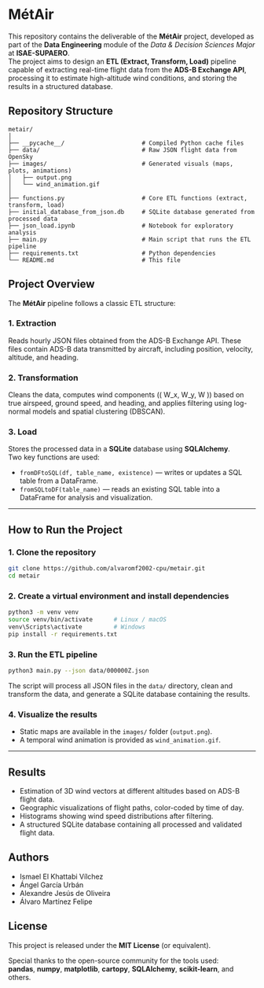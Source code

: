 # MétAir

This repository contains the deliverable of the **MétAir** project, developed as part of the **Data Engineering** module of the *Data & Decision Sciences Major* at **ISAE-SUPAERO**.  
The project aims to design an **ETL (Extract, Transform, Load)** pipeline capable of extracting real-time flight data from the **ADS-B Exchange API**, processing it to estimate high-altitude wind conditions, and storing the results in a structured database.


## Repository Structure

```
metair/
│
├── __pycache__/                      # Compiled Python cache files
├── data/                             # Raw JSON flight data from OpenSky
├── images/                           # Generated visuals (maps, plots, animations)
│   ├── output.png
│   └── wind_animation.gif
│
├── functions.py                      # Core ETL functions (extract, transform, load)
├── initial_database_from_json.db     # SQLite database generated from processed data
├── json_load.ipynb                   # Notebook for exploratory analysis
├── main.py                           # Main script that runs the ETL pipeline
├── requirements.txt                  # Python dependencies
└── README.md                         # This file
```


## Project Overview

The **MétAir** pipeline follows a classic ETL structure:

### 1. Extraction  
Reads hourly JSON files obtained from the ADS-B Exchange API. These files contain ADS-B data transmitted by aircraft, including position, velocity, altitude, and heading.

### 2. Transformation  
Cleans the data, computes wind components (\( W_x, W_y, W \)) based on true airspeed, ground speed, and heading, and applies filtering using log-normal models and spatial clustering (DBSCAN).

### 3. Load  
Stores the processed data in a **SQLite** database using **SQLAlchemy**.  
Two key functions are used:

- `fromDFtoSQL(df, table_name, existence)` — writes or updates a SQL table from a DataFrame.  
- `fromSQLtoDF(table_name)` — reads an existing SQL table into a DataFrame for analysis and visualization.

---

## How to Run the Project

### 1. Clone the repository

```bash
git clone https://github.com/alvaromf2002-cpu/metair.git
cd metair
```

### 2. Create a virtual environment and install dependencies

```bash
python3 -m venv venv
source venv/bin/activate      # Linux / macOS
venv\Scripts\activate         # Windows
pip install -r requirements.txt
```

### 3. Run the ETL pipeline

```bash
python3 main.py --json data/000000Z.json
```

The script will process all JSON files in the `data/` directory, clean and transform the data, and generate a SQLite database containing the results.

### 4. Visualize the results

- Static maps are available in the `images/` folder (`output.png`).
- A temporal wind animation is provided as `wind_animation.gif`.

---

## Results

- Estimation of 3D wind vectors at different altitudes based on ADS-B flight data.  
- Geographic visualizations of flight paths, color-coded by time of day.  
- Histograms showing wind speed distributions after filtering.  
- A structured SQLite database containing all processed and validated flight data.



## Authors

- Ismael El Khattabi Vílchez  
- Ángel García Urbán  
- Alexandre Jesús de Oliveira  
- Álvaro Martínez Felipe  


## License

This project is released under the **MIT License** (or equivalent).  

Special thanks to the open-source community for the tools used:  
**pandas**, **numpy**, **matplotlib**, **cartopy**, **SQLAlchemy**, **scikit-learn**, and others.
